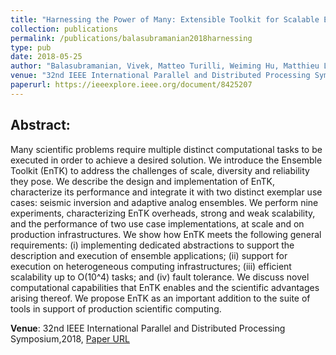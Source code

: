 ```yaml
---
title: "Harnessing the Power of Many: Extensible Toolkit for Scalable Ensemble Applications"
collection: publications
permalink: /publications/balasubramanian2018harnessing
type: pub
date: 2018-05-25
author: "Balasubramanian, Vivek, Matteo Turilli, Weiming Hu, Matthieu Lefebvre, Wenjie Lei, Guido Cervone, Jeroen Tromp and Shantenu Jha"
venue: "32nd IEEE International Parallel and Distributed Processing Symposium"
paperurl: https://ieeexplore.ieee.org/document/8425207
---
```


## Abstract:

Many scientific problems require multiple distinct computational tasks to be
executed in order to achieve a desired solution. We introduce the Ensemble
Toolkit (EnTK) to address the challenges of scale, diversity and reliability
they pose. We describe the design and implementation of EnTK, characterize its
performance and integrate it with two distinct exemplar use cases: seismic
inversion and adaptive analog ensembles. We perform nine experiments,
characterizing EnTK overheads, strong and weak scalability, and the performance
of two use case implementations, at scale and on production infrastructures. We
show how EnTK meets the following general requirements: (i) implementing
dedicated abstractions to support the description and execution of ensemble
applications; (ii) support for execution on heterogeneous computing
infrastructures; (iii) efficient scalability up to O(10^4) tasks; and (iv) fault
tolerance. We discuss novel computational capabilities that EnTK enables and the
scientific advantages arising thereof. We propose EnTK as an important addition
to the suite of tools in support of production scientific computing.

**Venue**: 32nd IEEE International Parallel and Distributed Processing Symposium,2018,
[Paper URL]('https://ieeexplore.ieee.org/document/8425207)
